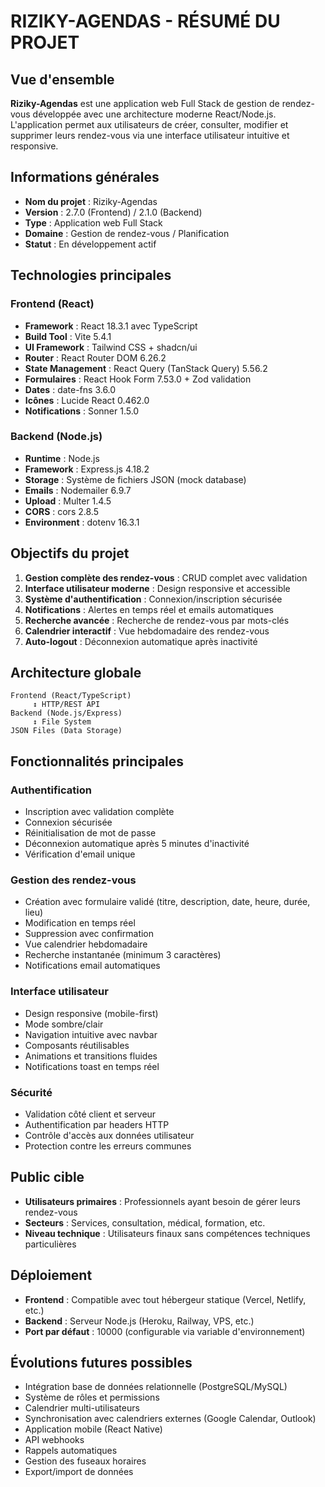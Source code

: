 # RIZIKY-AGENDAS - RÉSUMÉ DU PROJET

## Vue d'ensemble
**Riziky-Agendas** est une application web Full Stack de gestion de rendez-vous développée avec une architecture moderne React/Node.js. L'application permet aux utilisateurs de créer, consulter, modifier et supprimer leurs rendez-vous via une interface utilisateur intuitive et responsive.

## Informations générales
- **Nom du projet** : Riziky-Agendas
- **Version** : 2.7.0 (Frontend) / 2.1.0 (Backend)
- **Type** : Application web Full Stack
- **Domaine** : Gestion de rendez-vous / Planification
- **Statut** : En développement actif

## Technologies principales

### Frontend (React)
- **Framework** : React 18.3.1 avec TypeScript
- **Build Tool** : Vite 5.4.1
- **UI Framework** : Tailwind CSS + shadcn/ui
- **Router** : React Router DOM 6.26.2
- **State Management** : React Query (TanStack Query) 5.56.2
- **Formulaires** : React Hook Form 7.53.0 + Zod validation
- **Dates** : date-fns 3.6.0
- **Icônes** : Lucide React 0.462.0
- **Notifications** : Sonner 1.5.0

### Backend (Node.js)
- **Runtime** : Node.js
- **Framework** : Express.js 4.18.2
- **Storage** : Système de fichiers JSON (mock database)
- **Emails** : Nodemailer 6.9.7
- **Upload** : Multer 1.4.5
- **CORS** : cors 2.8.5
- **Environment** : dotenv 16.3.1

## Objectifs du projet
1. **Gestion complète des rendez-vous** : CRUD complet avec validation
2. **Interface utilisateur moderne** : Design responsive et accessible
3. **Système d'authentification** : Connexion/inscription sécurisée
4. **Notifications** : Alertes en temps réel et emails automatiques
5. **Recherche avancée** : Recherche de rendez-vous par mots-clés
6. **Calendrier interactif** : Vue hebdomadaire des rendez-vous
7. **Auto-logout** : Déconnexion automatique après inactivité

## Architecture globale
```
Frontend (React/TypeScript)
     ↕ HTTP/REST API
Backend (Node.js/Express)
     ↕ File System
JSON Files (Data Storage)
```

## Fonctionnalités principales

### Authentification
- Inscription avec validation complète
- Connexion sécurisée
- Réinitialisation de mot de passe
- Déconnexion automatique après 5 minutes d'inactivité
- Vérification d'email unique

### Gestion des rendez-vous
- Création avec formulaire validé (titre, description, date, heure, durée, lieu)
- Modification en temps réel
- Suppression avec confirmation
- Vue calendrier hebdomadaire
- Recherche instantanée (minimum 3 caractères)
- Notifications email automatiques

### Interface utilisateur
- Design responsive (mobile-first)
- Mode sombre/clair
- Navigation intuitive avec navbar
- Composants réutilisables
- Animations et transitions fluides
- Notifications toast en temps réel

### Sécurité
- Validation côté client et serveur
- Authentification par headers HTTP
- Contrôle d'accès aux données utilisateur
- Protection contre les erreurs communes

## Public cible
- **Utilisateurs primaires** : Professionnels ayant besoin de gérer leurs rendez-vous
- **Secteurs** : Services, consultation, médical, formation, etc.
- **Niveau technique** : Utilisateurs finaux sans compétences techniques particulières

## Déploiement
- **Frontend** : Compatible avec tout hébergeur statique (Vercel, Netlify, etc.)
- **Backend** : Serveur Node.js (Heroku, Railway, VPS, etc.)
- **Port par défaut** : 10000 (configurable via variable d'environnement)

## Évolutions futures possibles
- Intégration base de données relationnelle (PostgreSQL/MySQL)
- Système de rôles et permissions
- Calendrier multi-utilisateurs
- Synchronisation avec calendriers externes (Google Calendar, Outlook)
- Application mobile (React Native)
- API webhooks
- Rappels automatiques
- Gestion des fuseaux horaires
- Export/import de données